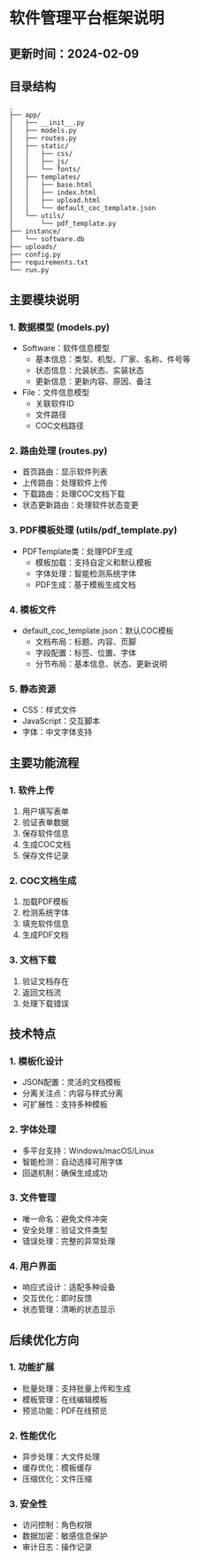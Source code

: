 # 软件管理平台框架说明

## 更新时间：2024-02-09

## 目录结构
```
.
├── app/
│   ├── __init__.py
│   ├── models.py
│   ├── routes.py
│   ├── static/
│   │   ├── css/
│   │   ├── js/
│   │   └── fonts/
│   ├── templates/
│   │   ├── base.html
│   │   ├── index.html
│   │   ├── upload.html
│   │   └── default_coc_template.json
│   └── utils/
│       └── pdf_template.py
├── instance/
│   └── software.db
├── uploads/
├── config.py
├── requirements.txt
└── run.py
```

## 主要模块说明

### 1. 数据模型 (models.py)
- Software：软件信息模型
  - 基本信息：类型、机型、厂家、名称、件号等
  - 状态信息：允装状态、实装状态
  - 更新信息：更新内容、原因、备注
- File：文件信息模型
  - 关联软件ID
  - 文件路径
  - COC文档路径

### 2. 路由处理 (routes.py)
- 首页路由：显示软件列表
- 上传路由：处理软件上传
- 下载路由：处理COC文档下载
- 状态更新路由：处理软件状态变更

### 3. PDF模板处理 (utils/pdf_template.py)
- PDFTemplate类：处理PDF生成
  - 模板加载：支持自定义和默认模板
  - 字体处理：智能检测系统字体
  - PDF生成：基于模板生成文档

### 4. 模板文件
- default_coc_template.json：默认COC模板
  - 文档布局：标题、内容、页脚
  - 字段配置：标签、位置、字体
  - 分节布局：基本信息、状态、更新说明

### 5. 静态资源
- CSS：样式文件
- JavaScript：交互脚本
- 字体：中文字体支持

## 主要功能流程

### 1. 软件上传
1. 用户填写表单
2. 验证表单数据
3. 保存软件信息
4. 生成COC文档
5. 保存文件记录

### 2. COC文档生成
1. 加载PDF模板
2. 检测系统字体
3. 填充软件信息
4. 生成PDF文档

### 3. 文档下载
1. 验证文档存在
2. 返回文档流
3. 处理下载错误

## 技术特点

### 1. 模板化设计
- JSON配置：灵活的文档模板
- 分离关注点：内容与样式分离
- 可扩展性：支持多种模板

### 2. 字体处理
- 多平台支持：Windows/macOS/Linux
- 智能检测：自动选择可用字体
- 回退机制：确保生成成功

### 3. 文件管理
- 唯一命名：避免文件冲突
- 安全处理：验证文件类型
- 错误处理：完整的异常处理

### 4. 用户界面
- 响应式设计：适配多种设备
- 交互优化：即时反馈
- 状态管理：清晰的状态显示

## 后续优化方向

### 1. 功能扩展
- 批量处理：支持批量上传和生成
- 模板管理：在线编辑模板
- 预览功能：PDF在线预览

### 2. 性能优化
- 异步处理：大文件处理
- 缓存优化：模板缓存
- 压缩优化：文件压缩

### 3. 安全性
- 访问控制：角色权限
- 数据加密：敏感信息保护
- 审计日志：操作记录 